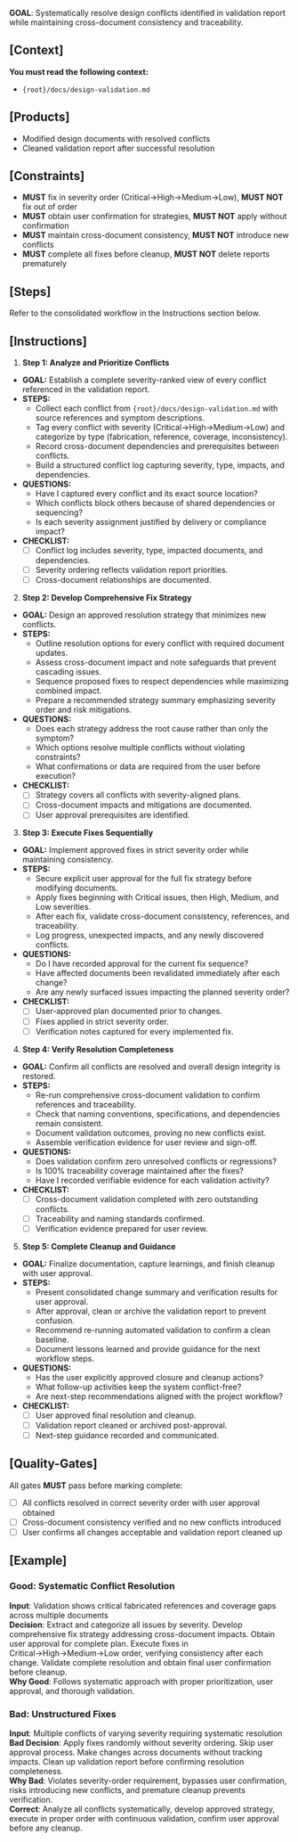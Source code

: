 **GOAL**: Systematically resolve design conflicts identified in validation report while maintaining cross-document consistency and traceability.

## [Context]
**You must read the following context:**
- `{root}/docs/design-validation.md`

## [Products]  
- Modified design documents with resolved conflicts
- Cleaned validation report after successful resolution

## [Constraints]
- **MUST** fix in severity order (Critical→High→Medium→Low), **MUST NOT** fix out of order
- **MUST** obtain user confirmation for strategies, **MUST NOT** apply without confirmation  
- **MUST** maintain cross-document consistency, **MUST NOT** introduce new conflicts
- **MUST** complete all fixes before cleanup, **MUST NOT** delete reports prematurely

## [Steps]
Refer to the consolidated workflow in the Instructions section below.

## [Instructions]
1. **Step 1: Analyze and Prioritize Conflicts**
- **GOAL:** Establish a complete severity-ranked view of every conflict referenced in the validation report.
- **STEPS:**
  - Collect each conflict from `{root}/docs/design-validation.md` with source references and symptom descriptions.
  - Tag every conflict with severity (Critical→High→Medium→Low) and categorize by type (fabrication, reference, coverage, inconsistency).
  - Record cross-document dependencies and prerequisites between conflicts.
  - Build a structured conflict log capturing severity, type, impacts, and dependencies.
- **QUESTIONS:**
  - Have I captured every conflict and its exact source location?
  - Which conflicts block others because of shared dependencies or sequencing?
  - Is each severity assignment justified by delivery or compliance impact?
- **CHECKLIST:**
  - [ ] Conflict log includes severity, type, impacted documents, and dependencies.
  - [ ] Severity ordering reflects validation report priorities.
  - [ ] Cross-document relationships are documented.

2. **Step 2: Develop Comprehensive Fix Strategy**
- **GOAL:** Design an approved resolution strategy that minimizes new conflicts.
- **STEPS:**
  - Outline resolution options for every conflict with required document updates.
  - Assess cross-document impact and note safeguards that prevent cascading issues.
  - Sequence proposed fixes to respect dependencies while maximizing combined impact.
  - Prepare a recommended strategy summary emphasizing severity order and risk mitigations.
- **QUESTIONS:**
  - Does each strategy address the root cause rather than only the symptom?
  - Which options resolve multiple conflicts without violating constraints?
  - What confirmations or data are required from the user before execution?
- **CHECKLIST:**
  - [ ] Strategy covers all conflicts with severity-aligned plans.
  - [ ] Cross-document impacts and mitigations are documented.
  - [ ] User approval prerequisites are identified.

3. **Step 3: Execute Fixes Sequentially**
- **GOAL:** Implement approved fixes in strict severity order while maintaining consistency.
- **STEPS:**
  - Secure explicit user approval for the full fix strategy before modifying documents.
  - Apply fixes beginning with Critical issues, then High, Medium, and Low severities.
  - After each fix, validate cross-document consistency, references, and traceability.
  - Log progress, unexpected impacts, and any newly discovered conflicts.
- **QUESTIONS:**
  - Do I have recorded approval for the current fix sequence?
  - Have affected documents been revalidated immediately after each change?
  - Are any newly surfaced issues impacting the planned severity order?
- **CHECKLIST:**
  - [ ] User-approved plan documented prior to changes.
  - [ ] Fixes applied in strict severity order.
  - [ ] Verification notes captured for every implemented fix.

4. **Step 4: Verify Resolution Completeness**
- **GOAL:** Confirm all conflicts are resolved and overall design integrity is restored.
- **STEPS:**
  - Re-run comprehensive cross-document validation to confirm references and traceability.
  - Check that naming conventions, specifications, and dependencies remain consistent.
  - Document validation outcomes, proving no new conflicts exist.
  - Assemble verification evidence for user review and sign-off.
- **QUESTIONS:**
  - Does validation confirm zero unresolved conflicts or regressions?
  - Is 100% traceability coverage maintained after the fixes?
  - Have I recorded verifiable evidence for each validation activity?
- **CHECKLIST:**
  - [ ] Cross-document validation completed with zero outstanding conflicts.
  - [ ] Traceability and naming standards confirmed.
  - [ ] Verification evidence prepared for user review.

5. **Step 5: Complete Cleanup and Guidance**
- **GOAL:** Finalize documentation, capture learnings, and finish cleanup with user approval.
- **STEPS:**
  - Present consolidated change summary and verification results for user approval.
  - After approval, clean or archive the validation report to prevent confusion.
  - Recommend re-running automated validation to confirm a clean baseline.
  - Document lessons learned and provide guidance for the next workflow steps.
- **QUESTIONS:**
  - Has the user explicitly approved closure and cleanup actions?
  - What follow-up activities keep the system conflict-free?
  - Are next-step recommendations aligned with the project workflow?
- **CHECKLIST:**
  - [ ] User approved final resolution and cleanup.
  - [ ] Validation report cleaned or archived post-approval.
  - [ ] Next-step guidance recorded and communicated.

## [Quality-Gates]
All gates **MUST** pass before marking complete:
- [ ] All conflicts resolved in correct severity order with user approval obtained
- [ ] Cross-document consistency verified and no new conflicts introduced  
- [ ] User confirms all changes acceptable and validation report cleaned up

## [Example]

### Good: Systematic Conflict Resolution
**Input**: Validation shows critical fabricated references and coverage gaps across multiple documents  
**Decision**: Extract and categorize all issues by severity. Develop comprehensive fix strategy addressing cross-document impacts. Obtain user approval for complete plan. Execute fixes in Critical→High→Medium→Low order, verifying consistency after each change. Validate complete resolution and obtain final user confirmation before cleanup.  
**Why Good**: Follows systematic approach with proper prioritization, user approval, and thorough validation.

### Bad: Unstructured Fixes
**Input**: Multiple conflicts of varying severity requiring systematic resolution  
**Bad Decision**: Apply fixes randomly without severity ordering. Skip user approval process. Make changes across documents without tracking impacts. Clean up validation report before confirming resolution completeness.  
**Why Bad**: Violates severity-order requirement, bypasses user confirmation, risks introducing new conflicts, and premature cleanup prevents verification.  
**Correct**: Analyze all conflicts systematically, develop approved strategy, execute in proper order with continuous validation, confirm user approval before any cleanup.
